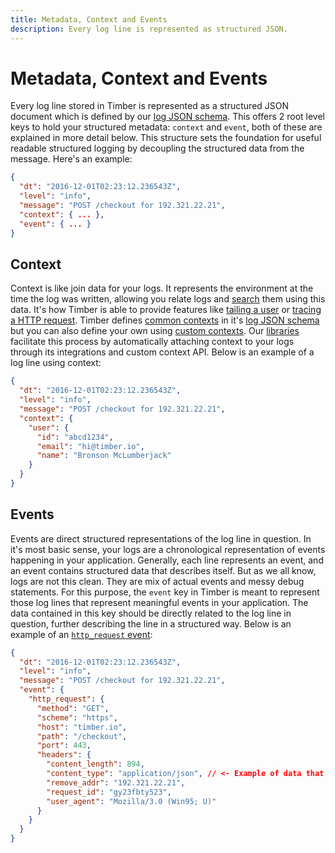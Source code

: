 ```yaml
---
title: Metadata, Context and Events
description: Every log line is represented as structured JSON.
---
```

# Metadata, Context and Events

Every log line stored in Timber is represented as a structured JSON document which is defined by our [log JSON schema](/concepts/log-event-json-schema). This offers 2 root level keys to hold your structured metadata: `context` and `event`, both of these are explained in more detail below. This structure sets the foundation for useful readable structured logging by decoupling the structured data from the message. Here's an example:

```json
{
  "dt": "2016-12-01T02:23:12.236543Z",
  "level": "info",
  "message": "POST /checkout for 192.321.22.21",
  "context": { ... },
  "event": { ... }
}
```


## Context

Context is like join data for your logs. It represents the environment at the time the log was written, allowing you relate logs and [search](/app/console/searching) them using this data. It's how Timber is able to provide features like [tailing a user](/app/console/tail-a-user) or [tracing a HTTP request](/app/console/trace-http-requests). Timber defines [common contexts](/concepts/log-event-json-schema/context) in it's [log JSON schema](/concepts/log-event-json-schema) but you can also define your own using [custom contexts](/concepts/log-event-json-schema/context/custom-context). Our [libraries](/languages) facilitate this process by automatically attaching context to your logs through its integrations and custom context API. Below is an example of a log line using context:

```json
{
  "dt": "2016-12-01T02:23:12.236543Z",
  "level": "info",
  "message": "POST /checkout for 192.321.22.21",
  "context": {
    "user": {
      "id": "abcd1234",
      "email": "hi@timber.io",
      "name": "Bronson McLumberjack"
    }
  }
}
```


## Events

Events are direct structured representations of the log line in question. In it's most basic sense, your logs are a chronological representation of events happening in your application. Generally, each line represents an event, and an event contains structured data that describes itself. But as we all know, logs are not this clean. They are mix of actual events and messy debug statements. For this purpose, the `event` key in Timber is meant to represent those log lines that represent meaningful events in your application. The data contained in this key should be directly related to the log line in question, further describing the line in a structured way. Below is an example of an [`http_request` event](/concepts/log-event-json-schema/events/http-request-event):

```json
{
  "dt": "2016-12-01T02:23:12.236543Z",
  "level": "info",
  "message": "POST /checkout for 192.321.22.21",
  "event": {
    "http_request": {
      "method": "GET",
      "scheme": "https",
      "host": "timber.io",
      "path": "/checkout",
      "port": 443,
      "headers": {
        "content_length": 894,
        "content_type": "application/json", // <- Example of data that wasn't in the log line itself
        "remove_addr": "192.321.22.21",
        "request_id": "gy23fbty523",
        "user_agent": "Mozilla/3.0 (Win95; U)"
      }
    }
  }
}
```
